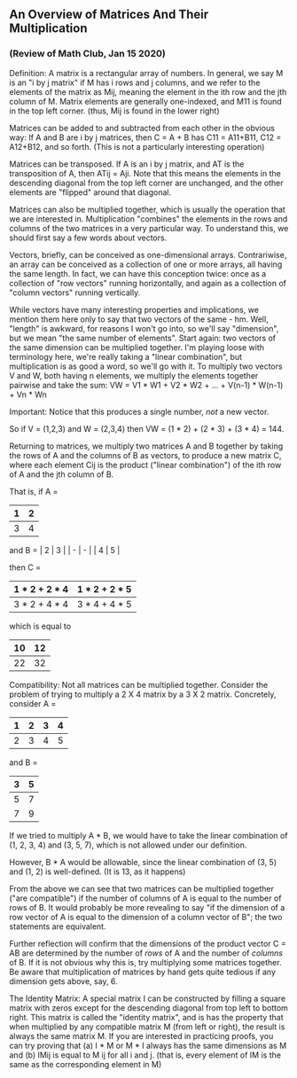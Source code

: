 ## An Overview of Matrices And Their Multiplication
### (Review of Math Club, Jan 15 2020)

Definition: A matrix is a rectangular array of numbers. In general, we say
M is an "i by j matrix" if M has i rows and j columns, and we refer to the 
elements of the matrix as Mij, meaning the element in the ith row and the jth 
column of M. Matrix elements are generally one-indexed, and M11 is found in 
the top left corner. (thus, Mij is found in the lower right)

Matrices can be added to and subtracted from each other in the obvious way: 
If A and B are i by j matrices, then C = A + B has C11 = A11+B11, 
C12 = A12+B12, and so forth. (This is not a particularly interesting operation)

Matrices can be transposed. If A is an i by j matrix, and AT is the transposition
of A, then ATij = Aji. Note that this means the elements in the descending diagonal 
from the top left corner are unchanged, and the other elements are "flipped" around
that diagonal. 

Matrices can also be multiplied together, which is usually the operation that 
we are interested in. Multiplication "combines" the elements in the rows and 
columns of the two matrices in a very particular way. To understand this, we should
first say a few words about vectors. 

Vectors, briefly, can be conceived as one-dimensional arrays. Contrariwise, an 
array can be conceived as a collection of one or more arrays, all having the same 
length. In fact, we can have this conception twice: once as a collection of 
"row vectors" running horizontally, and again as a collection of "column vectors" 
running vertically. 

While vectors have many interesting properties and implications, we mention them 
here only to say that two vectors of the same - hm.  Well, "length" is awkward, for 
reasons I won't go into, so we'll say "dimension", but we mean "the same number 
of elements". Start again: two vectors of the same dimension can be multiplied 
together. I'm playing loose with terminology here, we're really taking a "linear
combination", but multiplication is as good a word, so we'll go with it. To 
multiply two vectors V and W, both having n elements, we multiply the elements 
together pairwise and take the sum:
VW = V1 * W1 + V2 * W2 + ... + V(n-1) * W(n-1) + Vn * Wn

Important: Notice that this produces a single number, *not* a new vector. 

So if V = (1,2,3) and W = (2,3,4) then VW = (1 * 2) + (2 * 3) + (3 * 4) = 144.

Returning to matrices, we multiply two matrices A and B together by taking the 
rows of A and the columns of B as vectors, to produce a new matrix C, where each 
element Cij is the product ("linear combination") of the ith row of A and the jth 
column of B. 

That is, if A = 

| 1 | 2|
| - | - |
| 3 | 4 |


and B = 
| 2 | 3 | 
| - | - |
| 4 | 5 |

then C = 

| 1 * 2 + 2 * 4 | 1 * 2 + 2 * 5 |
| -------------- | ------------ |
| 3 * 2 + 4 * 4 | 3 * 4 + 4 * 5 |

which is equal to 

| 10 | 12 |
| - | - |
| 22 | 32 |



Compatibility: Not all matrices can be multiplied together. Consider the problem
of trying to multiply a 2 X 4 matrix by a 3 X 2 matrix. Concretely, consider A =

| 1 | 2 | 3 | 4 | 
| - | - | - | - |
| 2 | 3 | 4 | 5 |

and B = 

| 3 | 5 |
| - | - |
| 5 | 7 |
| 7 | 9 | 

If we tried to multiply A * B, we would have to take the linear combination of
(1, 2, 3, 4) and (3, 5, 7), which is not allowed under our definition. 

However, B * A would be allowable, since the linear combination of (3, 5) and (1, 2) is
well-defined. (It is 13, as it happens)

From the above we can see that two matrices can be multiplied together ("are 
compatible") if the number of columns of A is equal to the number of rows of 
B. It would probably be more revealing to say "if the dimension of a row vector 
of A is equal to the dimension of a column vector of B"; the two statements are 
equivalent. 

Further reflection will confirm that the dimensions of the product vector C = AB 
are determined by the number of _rows_ of A and the number of _columns_ of B. If 
it is not obvious why this is, try multiplying some matrices together. Be aware that 
multiplication of matrices by hand gets quite tedious if any dimension gets above, 
say, 6. 

The Identity Matrix: A special matrix I can be constructed by filling a square
matrix with zeros except for the descending diagonal from top left to bottom right. 
This matrix is called the "identity matrix", and is has the property that when 
multiplied by any compatible matrix M (from left or right), the result is always the 
same matrix M. If you are interested in practicing proofs, you can try proving that
(a) I * M or M * I always has the same dimensions as M and 
(b) IMij is equal to M ij for all i and j. (that is, every element of IM is the same
as the corresponding element in M)


